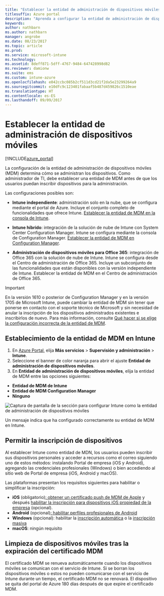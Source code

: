 ```yaml
---
title: "Establecer la entidad de administración de dispositivos móviles"
titlesuffix: Azure portal
description: "Aprenda a configurar la entidad de administración de dispositivos móviles en Intune. \""
keywords: 
author: nathbarn
ms.author: nathbarn
manager: angrobe
ms.date: 08/23/2017
ms.topic: article
ms.prod: 
ms.service: microsoft-intune
ms.technology: 
ms.assetid: 8deff871-5dff-4767-9484-647428998d82
ms.reviewer: damionw
ms.suite: ems
ms.custom: intune-azure
ms.openlocfilehash: e042ccbc085b2cf511d3cd21f2da5e23299264a9
ms.sourcegitcommit: e10dfc9c123401fabaaf5b487d459826c1510eae
ms.translationtype: HT
ms.contentlocale: es-ES
ms.lasthandoff: 09/09/2017
---
```

# <a name="set-the-mobile-device-management-authority"></a>Establecer la entidad de administración de dispositivos móviles

[!INCLUDE[azure_portal](./includes/azure_portal.md)]

La configuración de la entidad de administración de dispositivos móviles (MDM) determina cómo se administran los dispositivos. Como administrador de TI, debe establecer una entidad de MDM antes de que los usuarios puedan inscribir dispositivos para la administración.

Las configuraciones posibles son:

- **Intune independiente**: administración solo en la nube, que se configura mediante el portal de Azure. Incluye el conjunto completo de funcionalidades que ofrece Intune. [Establecer la entidad de MDM en la consola de Intune](#set-mdm-authority-to-intune).

- **Intune híbrido**: integración de la solución de nube de Intune con System Center Configuration Manager. Intune se configura mediante la consola de Configuration Manager. [Establecer la entidad de MDM en Configuration Manager](https://docs.microsoft.com/sccm/mdm/deploy-use/configure-intune-subscription).

- **Administración de dispositivos móviles para Office 365**: integración de Office 365 con la solución de nube de Intune. Intune se configura desde el Centro de administración de Office 365. Incluye un subconjunto de las funcionalidades que están disponibles con la versión independiente de Intune. Establecer la entidad de MDM en el Centro de administración de Office 365.

>[!IMPORTANT]    
En la versión 1610 o posterior de Configuration Manager y en la versión 1705 de Microsoft Intune, puede cambiar la entidad de MDM sin tener que ponerse en contacto con el soporte técnico de Microsoft y sin necesidad de anular la inscripción de los dispositivos administrados existentes e inscribirlos de nuevo. Para más información, consulte [Qué hacer si se elige la configuración incorrecta de la entidad de MDM](/intune-classic/deploy-use/prerequisites-for-enrollment#what-to-do-if-you-choose-the-wrong-mdm-authority-setting).

## <a name="set-mdm-authority-to-intune"></a>Establecimiento de la entidad de MDM en Intune

1. En [Azure Portal](https://portal.azure.com), elija **Más servicios** > **Supervisión y administración** > **Intune**.
2. Seleccione el banner de color naranja para abrir el ajuste **Entidad de administración de dispositivos móviles**.
3. En **Entidad de administración de dispositivos móviles**, elija la entidad de MDM entre las opciones siguientes:
  - **Entidad de MDM de Intune**
  - **Entidad de MDM Configuration Manager**
  - **Ninguno**

  ![Captura de pantalla de la sección para configurar Intune como la entidad de administración de dispositivos móviles](media/set-mdm-auth.png)

  Un mensaje indica que ha configurado correctamente su entidad de MDM en Intune.

## <a name="enable-device-enrollment"></a>Permitir la inscripción de dispositivos

Al establecer Intune como entidad de MDN, los usuarios pueden inscribir sus dispositivos personales y acceder a recursos como el correo siguiendo uno de estos métodos: instalando Portal de empresa (iOS y Android), agregando las credenciales profesionales (Windows) o bien accediendo al sitio web de Portal de empresa (iOS, Android y macOS).

Las plataformas presentan los requisitos siguientes para habilitar o simplificar la inscripción:
- **iOS** (obligatorio)[: obtener un certificado push de MDM de Apple](apple-mdm-push-certificate-get.md) y después [habilitar la inscripción para dispositivos iOS propiedad de la empresa](ios-enroll.md) (opcional).
- **Android** (opcional)[: habilitar perfiles profesionales de Android](android-enroll.md)
- **Windows** (opcional): habilitar la [inscripción automática](windows-enroll.md) o la [inscripción masiva](windows-bulk-enroll.md)
- **macOS**: ningún requisito


## <a name="mobile-device-cleanup-after-mdm-certificate-expiration"></a>Limpieza de dispositivos móviles tras la expiración del certificado MDM

El certificado MDM se renueva automáticamente cuando los dispositivos móviles se comunican con el servicio de Intune. Si se borran los dispositivos móviles o estos no pueden comunicarse con el servicio de Intune durante un tiempo, el certificado MDM no se renovará. El dispositivo se quita del portal de Azure 180 días después de que expire el certificado MDM.
